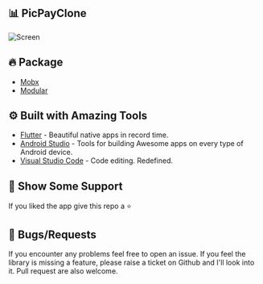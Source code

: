 ## 📊 PicPayClone #
 ![Screen]( https://github.com/joaoneto147/PicPayClone/blob/master/screenshot/home.gif?raw=true)

 
 ## 🔥 Package #
 * [Mobx](https://pub.dev/packages/mobx)
 * [Modular](https://pub.dev/packages/flutter_modular)

 ## ⚙️ Built with Amazing Tools #
* [Flutter](https://flutter.dev/) - Beautiful native apps in record time.
* [Android Studio](https://developer.android.com/studio/index.html/) - Tools for building Awesome apps on every type of Android device.
* [Visual Studio Code](https://code.visualstudio.com/) - Code editing. Redefined.

## 🤝 Show Some Support #
If you liked the app give this repo a ⭐️ 


## 🐞 Bugs/Requests #
If you encounter any problems feel free to open an issue. If you feel the library is missing a feature, please raise a ticket on Github and I'll look into it. Pull request are also welcome.
